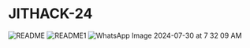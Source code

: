 # JITHACK-24
 ![README](https://github.com/Voidmarcos00/JITHACK-24/assets/114277461/9043015d-c97e-4db7-89e0-5a6ba9a86193)
![README1](https://github.com/Voidmarcos00/JITHACK-24/assets/114277461/d87f042d-e5ef-42fd-a689-4b8c63faee9e)
![WhatsApp Image 2024-07-30 at 7 32 09 AM](https://github.com/user-attachments/assets/9acb3c74-e30d-40e3-931f-7a10c90287c4)


